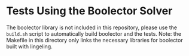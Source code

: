 # Tests Using the Boolector Solver

The boolector library is not included in this repository, please use the `build.sh` script to automatically build boolector and the tests. Note: the Makefile in this directory only links the necessary libraries for boolector built with lingeling.
